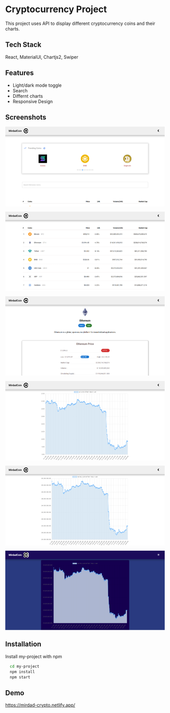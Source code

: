 
# Cryptocurrency Project

This project uses API to display different cryptocurrency coins and their charts.


## Tech Stack

React, MaterialUI, Chartjs2, Swiper



## Features

- Light/dark mode toggle
- Search
- Differnt charts
- Responsive Design


## Screenshots

![App Screenshot](/screenshots/sc.png)

![App Screenshot](/screenshots/sc1.png)

![App Screenshot](/screenshots/sc2.png)

![App Screenshot](/screenshots/sc3.png)

![App Screenshot](/screenshots/sc4.png)

![App Screenshot](/screenshots/sc5.png)


## Installation

Install my-project with npm

```bash
  cd my-project
  npm install
  npm start
```
    
## Demo

https://mirdad-crypto.netlify.app/